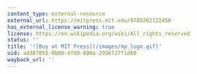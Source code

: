 ```yaml
---
content_type: external-resource
external_url: https://mitpress.mit.edu/9780262122450
has_external_license_warning: true
license: https://en.wikipedia.org/wiki/All_rights_reserved
status: ''
title: '![Buy at MIT Press](/images/mp_logo.gif)'
uid: ad387855-9b80-4fd9-898a-2956f27f1d69
wayback_url: ''
---
```

